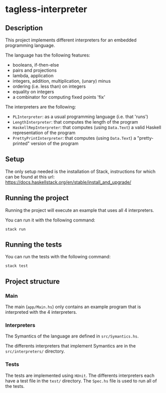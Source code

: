 # tagless-interpreter

## Description

This project implements different interpreters for an embedded programming language.

The language has the following features:

- booleans, if-then-else
- pairs and projections
- lambda, application
- integers, addition, multiplication, (unary) minus
- ordering (i.e. less than) on integers
- equality on integers
- a combinator for computing fixed points 'fix'

The interpreters are the following:

- `PLInterpreter`: as a usual programming language (i.e. that 'runs')
- `LengthInterpreter`: that computes the length of the program
- `HaskellRepInterpreter`: that computes (using `Data.Text`) a valid Haskell representation of the program
- `PrettyPrintInterpreter`: that computes (using `Data.Text`) a "pretty-printed" version of the program


## Setup

The only setup needed is the installation of Stack, instructions for which can be found at this url: https://docs.haskellstack.org/en/stable/install_and_upgrade/

## Running the project

Running the project will execute an example that uses all 4 interpreters.

You can run it with the following command:
```
stack run
```

## Running the tests

You can run the tests with the following command:
```
stack test
```

## Project structure

### Main 

The main (`app/Main.hs`) only contains an example program that is interpreted with the 4 interpreters.

### Interpreters

The Symantics of the language are defined in `src/Symantics.hs`.

The differents interpreters that implement Symantics are in the `src/interpreters/` directory.

### Tests

The tests are implemented using `HUnit`.
The differents interpreters each have a test file in the `test/` directory.
The `Spec.hs` file is used to run all of the tests.
